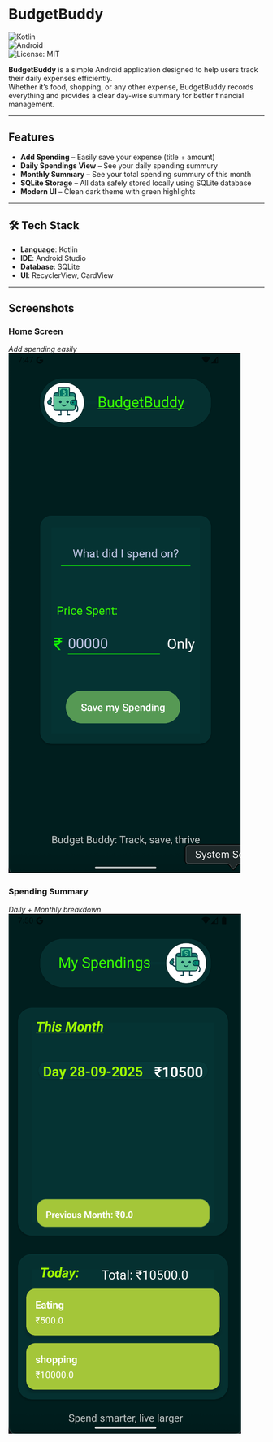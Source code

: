 # BudgetBuddy

![Kotlin](https://img.shields.io/badge/Kotlin-1.9-blue?logo=kotlin)  
![Android](https://img.shields.io/badge/Android-14-green?logo=android)  
![License: MIT](https://img.shields.io/badge/License-MIT-yellow.svg)

**BudgetBuddy** is a simple Android application designed to help users track their daily expenses efficiently.  
Whether it’s food, shopping, or any other expense, BudgetBuddy records everything and provides a clear day-wise summary for better financial management.

---

## Features

- **Add Spending** – Easily save your expense (title + amount)
- **Daily Spendings View** – See your daily spending summury
- **Monthly Summary** – See your total spending summury of this month
- **SQLite Storage** – All data safely stored locally using SQLite database
- **Modern UI** – Clean dark theme with green highlights

---

## 🛠️ Tech Stack

- **Language**: Kotlin
- **IDE**: Android Studio
- **Database**: SQLite
- **UI**: RecyclerView, CardView

---

## Screenshots

### Home Screen

_Add spending easily_  
![Home Screen](Home.png)

### Spending Summary

_Daily + Monthly breakdown_  
![Spending Summury](User-Spending.png)
